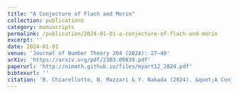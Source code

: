 ```yaml
---
title: "A Conjecture of Flach and Morin"
collection: publications
category: manuscripts
permalink: /publication/2024-01-01-a-conjecture-of-flach-and-morin
excerpt: ''
date: 2024-01-01
venue: 'Journal of Number Theory 264 (2024): 27–40'
arXiv: 'https://arxiv.org/pdf/2303.09839.pdf'
paperurl: 'http://nimath.github.io/files/myart12_2024.pdf'
bibtexurl: ''
citation: 'B. Chiarellotto, N. Mazzari & Y. Nakada (2024). &quot;A Conjecture of Flach and Morin.&quot; <i>Journal of Number Theory</i>, 264, 27–40.'
---
```

